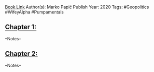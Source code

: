 
[Book Link](obsidian://open?vault=Akul's%20Notebook&file=Library%2Fbooks%2Fmacro%2FMarko%20Papic%20-%20Geopolitical%20Alpha_%20An%20Investment%20Framework%20for%20Predicting%20the%20Future-Wiley%20(2020).pdf)
Author(s): Marko Papić
Publish Year: 2020
Tags: #Geopolitics #WifeyAlpha #Pumpamentals 

## <u>Chapter 1: </u>
–Notes–


## <u>Chapter 2:</u>
–Notes–